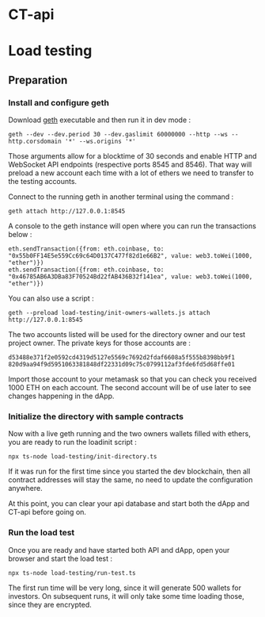 # CT-api

# Load testing

## Preparation

### Install and configure geth

Download [geth](https://geth.ethereum.org/downloads) executable and then run it in dev mode :

```
geth --dev --dev.period 30 --dev.gaslimit 60000000 --http --ws --http.corsdomain '*' --ws.origins '*'
```

Those arguments allow for a blocktime of 30 seconds and enable HTTP and WebSocket API endpoints (respective ports 8545 and 8546).
That way will preload a new account each time with a lot of ethers we need to transfer to the testing accounts.

Connect to the running geth in another terminal using the command :

```
geth attach http://127.0.0.1:8545
```

A console to the geth instance will open where you can run the transactions below :

```
eth.sendTransaction({from: eth.coinbase, to: "0x55b0FF14E5e559Cc69c64D0137C477f82d1e66B2", value: web3.toWei(1000, "ether")})
eth.sendTransaction({from: eth.coinbase, to: "0x46785AB6A3DBa83F70524Bd22fAB436B32f141ea", value: web3.toWei(1000, "ether")})
```

You can also use a script :

```
geth --preload load-testing/init-owners-wallets.js attach http://127.0.0.1:8545
```

The two accounts listed will be used for the directory owner and our test project owner. The private keys for those accounts are :

```
d53488e371f2e0592cd4319d5127e5569c7692d2fdaf6608a5f555b8398bb9f1
820d9aa94f9d5951063381848df22331d09c75c0799112af3fde6fd5d68ffe01
```

Import those account to your metamask so that you can check you received 1000 ETH on each account.
The second account will be of use later to see changes happening in the dApp.

### Initialize the directory with sample contracts

Now with a live geth running and the two owners wallets filled with ethers, you are ready to run the loadinit script :

```
npx ts-node load-testing/init-directory.ts
```

If it was run for the first time since you started the dev blockchain, then all contract addresses will stay the same, no need to update the configuration anywhere.

At this point, you can clear your api database and start both the dApp and CT-api before going on.

### Run the load test

Once you are ready and have started both API and dApp, open your browser and start the load test :

```
npx ts-node load-testing/run-test.ts
```

The first run time will be very long, since it will generate 500 wallets for investors. On subsequent runs, it will only take some time loading those, since they are encrypted.
